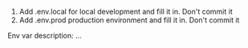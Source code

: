 1. Add .env.local for local development and fill it in. Don't commit it
2. Add .env.prod production environment and fill it in. Don't commit it


Env var description:
...